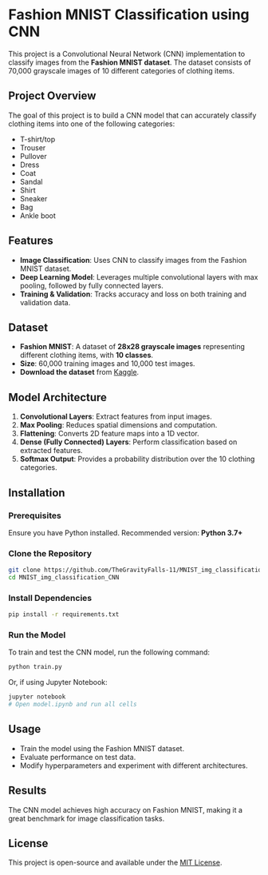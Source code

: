 # Fashion MNIST Classification using CNN

This project is a Convolutional Neural Network (CNN) implementation to classify images from the **Fashion MNIST dataset**. The dataset consists of 70,000 grayscale images of 10 different categories of clothing items.

## Project Overview
The goal of this project is to build a CNN model that can accurately classify clothing items into one of the following categories:

- T-shirt/top
- Trouser
- Pullover
- Dress
- Coat
- Sandal
- Shirt
- Sneaker
- Bag
- Ankle boot

## Features
- **Image Classification**: Uses CNN to classify images from the Fashion MNIST dataset.
- **Deep Learning Model**: Leverages multiple convolutional layers with max pooling, followed by fully connected layers.
- **Training & Validation**: Tracks accuracy and loss on both training and validation data.

## Dataset
- **Fashion MNIST**: A dataset of **28x28 grayscale images** representing different clothing items, with **10 classes**.
- **Size**: 60,000 training images and 10,000 test images.
- **Download the dataset** from [Kaggle](https://www.kaggle.com/datasets/zalando-research/fashionmnist).

## Model Architecture
1. **Convolutional Layers**: Extract features from input images.
2. **Max Pooling**: Reduces spatial dimensions and computation.
3. **Flattening**: Converts 2D feature maps into a 1D vector.
4. **Dense (Fully Connected) Layers**: Perform classification based on extracted features.
5. **Softmax Output**: Provides a probability distribution over the 10 clothing categories.

## Installation
### Prerequisites
Ensure you have Python installed. Recommended version: **Python 3.7+**

### Clone the Repository
```bash
git clone https://github.com/TheGravityFalls-11/MNIST_img_classification_CNN.git
cd MNIST_img_classification_CNN
```

### Install Dependencies
```bash
pip install -r requirements.txt
```

### Run the Model
To train and test the CNN model, run the following command:
```bash
python train.py
```

Or, if using Jupyter Notebook:
```bash
jupyter notebook
# Open model.ipynb and run all cells
```

## Usage
- Train the model using the Fashion MNIST dataset.
- Evaluate performance on test data.
- Modify hyperparameters and experiment with different architectures.

## Results
The CNN model achieves high accuracy on Fashion MNIST, making it a great benchmark for image classification tasks.

## License
This project is open-source and available under the [MIT License](LICENSE).


